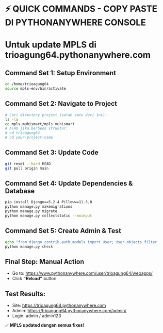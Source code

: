 # ⚡ QUICK COMMANDS - COPY PASTE DI PYTHONANYWHERE CONSOLE
# Untuk update MPLS di trioagung64.pythonanywhere.com

## Command Set 1: Setup Environment
```bash
cd /home/trioagung64
source mpls-env/bin/activate
```

## Command Set 2: Navigate to Project
```bash
# Cari directory project (salah satu dari ini):
ls -la
cd mpls.muhismart/mpls_muhismart
# ATAU jika berbeda struktur:
# cd trioagung64
# cd your-project-name
```

## Command Set 3: Update Code
```bash
git reset --hard HEAD
git pull origin main
```

## Command Set 4: Update Dependencies & Database
```bash
pip install Django==5.2.4 Pillow==11.3.0
python manage.py makemigrations
python manage.py migrate
python manage.py collectstatic --noinput
```

## Command Set 5: Create Admin & Test
```bash
echo "from django.contrib.auth.models import User; User.objects.filter(username='admin').exists() or User.objects.create_superuser('admin', 'admin@mplsmuhi.com', 'admin123')" | python manage.py shell
python manage.py check
```

## Final Step: Manual Action
- Go to: https://www.pythonanywhere.com/user/trioagung64/webapps/
- Click **"Reload"** button

## Test Results:
- Site: https://trioagung64.pythonanywhere.com
- Admin: https://trioagung64.pythonanywhere.com/admin/
- Login: admin / admin123

✅ **MPLS updated dengan semua fixes!**
